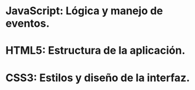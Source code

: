# JavaScript: Lógica y manejo de eventos.
# HTML5: Estructura de la aplicación.
# CSS3: Estilos y diseño de la interfaz.
